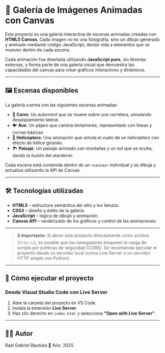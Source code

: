 # 🎨 Galería de Imágenes Animadas con Canvas

Este proyecto es una galería interactiva de escenas animadas creadas con **HTML5 Canvas**. Cada imagen no es una fotografía, sino un dibujo generado y animado mediante código JavaScript, dando vida a elementos que se mueven dentro de cada escena.

Cada animación fue diseñada utilizando **JavaScript puro**, sin librerías externas, y forma parte de una galería visual que demuestra las capacidades del canvas para crear gráficos interactivos y dinámicos.

---

## 🖼️ Escenas disponibles

La galería cuenta con las siguientes escenas animadas:

- 🚗 **Carro**: Un automóvil que se mueve sobre una carretera, simulando desplazamiento lateral.
- 🐦 **Ave**: Un pájaro que camina lentamente, representado con líneas y curvas básicas.
- 🚁 **Helicóptero**: Una animación que simula el vuelo de un helicóptero con efecto de hélice girando.
- 🏞️ **Paisaje**: Un paisaje animado con montañas y un sol que se oculta, dando la ilusión del atardecer.

Cada escena está contenida dentro de un `<canvas>` individual y se dibuja y actualiza utilizando la API de Canvas.

---

## 🛠️ Tecnologías utilizadas

- **HTML5** – estructura semántica del sitio y los lienzos.
- **CSS3** – diseño y estilo de la galería.
- **JavaScript** – lógica de dibujo y animación.
- **Canvas API** – renderizado de los gráficos y control de las animaciones.

---

> 🔒 **Importante:** Si abres este proyecto directamente como archivo (`file://`), es posible que los navegadores bloqueen la carga de scripts por políticas de seguridad (CORS). Se recomienda ejecutar el proyecto desde un servidor local (como Live Server o un servidor HTTP simple con Python).

---

## 🚀 Cómo ejecutar el proyecto

### Desde Visual Studio Code con Live Server

1. Abre la carpeta del proyecto en VS Code.
2. Instala la extensión **Live Server**.
3. Haz clic derecho en `index.html` y selecciona **"Open with Live Server"**.

---

## 👨‍🎨 Autor
Rael Gabriel Bautista
📅 Año: 2025